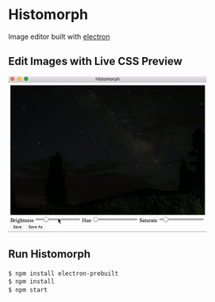 # Histomorph
Image editor built with [electron](electron.atom.io)
## Edit Images with Live CSS Preview
![GitHub Logo](/img/demo.gif)
## Run Histomorph
```bash
$ npm install electron-prebuilt
$ npm install
$ npm start
```
